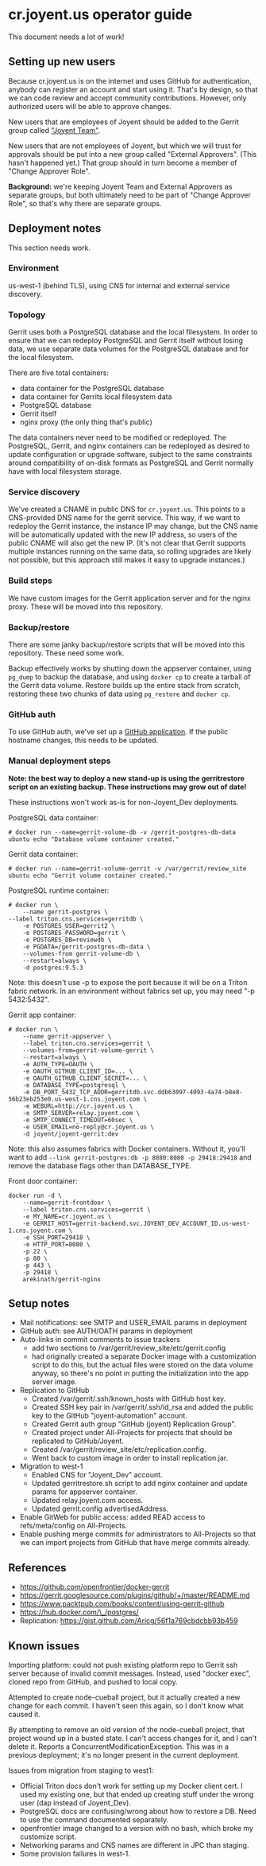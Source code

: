 # cr.joyent.us operator guide

This document needs a lot of work!

## Setting up new users

Because cr.joyent.us is on the internet and uses GitHub for authentication,
anybody can register an account and start using it.  That's by design, so that
we can code review and accept community contributions. However, only authorized
users will be able to approve changes.

New users that are employees of Joyent should be added to the Gerrit group
called ["Joyent Team"](https://cr.joyent.us/#/admin/groups/6).

New users that are not employees of Joyent, but which we will trust for
approvals should be put into a new group called "External Approvers".  (This
hasn't happened yet.)  That group should in turn become a member of "Change
Approver Role".

**Background:** we're keeping Joyent Team and External Approvers as separate
groups, but both ultimately need to be part of "Change Approver Role", so that's
why there are separate groups.


## Deployment notes

This section needs work.

### Environment

us-west-1 (behind TLS), using CNS for internal and external service discovery.

### Topology

Gerrit uses both a PostgreSQL database and the local filesystem.  In order to
ensure that we can redeploy PostgreSQL and Gerrit itself without losing data, we
use separate data volumes for the PostgreSQL database and for the local
filesystem.

There are five total containers:

- data container for the PostgreSQL database
- data container for Gerrits local filesystem data
- PostgreSQL database
- Gerrit itself
- nginx proxy (the only thing that's public)

The data containers never need to be modified or redeployed.  The PostgreSQL,
Gerrit, and nginx containers can be redeployed as desired to update
configuration or upgrade software, subject to the same constraints around
compatibility of on-disk formats as PostgreSQL and Gerrit normally have with
local filesystem storage.

### Service discovery

We've created a CNAME in public DNS for `cr.joyent.us`.  This points to a
CNS-provided DNS name for the gerrit service.  This way, if we want to redeploy
the Gerrit instance, the instance IP may change, but the CNS name will be
automatically updated with the new IP address, so users of the public CNAME will
also get the new IP.  (It's not clear that Gerrit supports multiple instances
running on the same data, so rolling upgrades are likely not possible, but this
approach still makes it easy to upgrade instances.)

### Build steps

We have custom images for the Gerrit application server and for the nginx proxy.
These will be moved into this repository.

### Backup/restore

There are some janky backup/restore scripts that will be moved into this
repository.  These need some work.

Backup effectively works by shutting down the appserver container, using
`pg_dump` to backup the database, and using `docker cp` to create a tarball of
the Gerrit data volume.  Restore builds up the entire stack from scratch,
restoring these two chunks of data using `pg_restore` and `docker cp`.

### GitHub auth

To use GitHub auth, we've set up a [GitHub
application](https://github.com/organizations/joyent/settings/applications/371013).
If the public hostname changes, this needs to be updated.

### Manual deployment steps

**Note: the best way to deploy a new stand-up is using the gerritrestore script
on an existing backup.  These instructions may grow out of date!**

These instructions won't work as-is for non-Joyent\_Dev deployments.

PostgreSQL data container:

    # docker run --name=gerrit-volume-db -v /gerrit-postgres-db-data ubuntu echo "Database volume container created."

Gerrit data container:

    # docker run --name=gerrit-volume-gerrit -v /var/gerrit/review_site ubuntu echo "Gerrit volume container created."

PostgreSQL runtime container:

    # docker run \
        --name gerrit-postgres \
	--label triton.cns.services=gerritdb \
        -e POSTGRES_USER=gerrit2 \
        -e POSTGRES_PASSWORD=gerrit \
        -e POSTGRES_DB=reviewdb \
        -e PGDATA=/gerrit-postgres-db-data \
        --volumes-from gerrit-volume-db \
        --restart=always \
        -d postgres:9.5.3

Note: this doesn't use -p to expose the port because it will be on a Triton
fabric network.  In an environment without fabrics set up, you may need "-p
5432:5432".

Gerrit app container:

    # docker run \
        --name gerrit-appserver \
        --label triton.cns.services=gerrit \
        --volumes-from=gerrit-volume-gerrit \
        --restart=always \
        -e AUTH_TYPE=OAUTH \
        -e OAUTH_GITHUB_CLIENT_ID=... \
        -e OAUTH_GITHUB_CLIENT_SECRET=... \
        -e DATABASE_TYPE=postgresql \
        -e DB_PORT_5432_TCP_ADDR=gerritdb.svc.ddb63097-4093-4a74-b8e8-56b23eb253e0.us-west-1.cns.joyent.com \
        -e WEBURL=http://cr.joyent.us \
        -e SMTP_SERVER=relay.joyent.com \
        -e SMTP_CONNECT_TIMEOUT=60sec \
        -e USER_EMAIL=no-reply@cr.joyent.us \
        -d joyent/joyent-gerrit:dev

Note: this also assumes fabrics with Docker containers.  Without it, you'll want
to add `--link gerrit-postgres:db -p 8080:8080 -p 29418:29418` and remove the
database flags other than DATABASE\_TYPE.

Front door container:

    docker run -d \
        --name=gerrit-frontdoor \
        --label triton.cns.services=gerrit \
        -e MY_NAME=cr.joyent.us \
        -e GERRIT_HOST=gerrit-backend.svc.JOYENT_DEV_ACCOUNT_ID.us-west-1.cns.joyent.com \
        -e SSH_PORT=29418 \
        -e HTTP_PORT=8080 \
        -p 22 \
        -p 80 \
        -p 443 \
        -p 29418 \
        arekinath/gerrit-nginx

## Setup notes

* Mail notifications: see SMTP and USER\_EMAIL params in deployment
* GitHub auth: see AUTH/OATH params in deployment
* Auto-links in commit comments to issue trackers
  * add two sections to /var/gerrit/review\_site/etc/gerrit.config
  * had originally created a separate Docker image with a customization script
    to do this, but the actual files were stored on the data volume anyway,
    so there's no point in putting the initialization into the app server image.
* Replication to GitHub
  * Created /var/gerrit/.ssh/known\_hosts with GitHub host key.
  * Created SSH key pair in /var/gerrit/.ssh/id\_rsa and added the public key
    to the GitHub "joyent-automation" account.
  * Created Gerrit auth group "GitHub (joyent) Replication Group".
  * Created project under All-Projects for projects that should be replicated
    to GitHub/Joyent.
  * Created /var/gerrit/review\_site/etc/replication.config.
  * Went back to custom image in order to install replication.jar.
* Migration to west-1
  * Enabled CNS for "Joyent\_Dev" account.
  * Updated gerritrestore.sh script to add nginx container and update params for
    appserver container.
  * Updated relay.joyent.com access.
  * Updated gerrit.config advertisedAddress.
* Enable GitWeb for public access: added READ access to refs/meta/config on
  All-Projects.
* Enable pushing merge commits for administrators to All-Projects so that we can
  import projects from GitHub that have merge commits already.

## References

* https://github.com/openfrontier/docker-gerrit
* https://gerrit.googlesource.com/plugins/github/+/master/README.md
* https://www.packtpub.com/books/content/using-gerrit-github
* https://hub.docker.com/\_/postgres/
* Replication: https://gist.github.com/Aricg/56f1a769cbdcbb93b459

## Known issues

Importing platform: could not push existing platform repo to Gerrit ssh server
because of invalid commit messages.  Instead, used "docker exec", cloned repo
from GitHub, and pushed to local copy.

Attempted to create node-cueball project, but it actually created a new change
for each commit.  I haven't seen this again, so I don't know what caused it.

By attempting to remove an old version of the node-cueball project, that project
wound up in a busted state.  I can't access changes for it, and I can't delete
it.  Reports a ConcurrentModificationException.  This was in a previous
deployment; it's no longer present in the current deployment.

Issues from migration from staging to west1:

* Official Triton docs don't work for setting up my Docker client cert.
  I used my existing one, but that ended up creating stuff under the wrong
  user (dap instead of Joyent\_Dev).
* PostgreSQL docs are confusing/wrong about how to restore a DB.  Need to use
  the command documented separately.
* openfrontier image changed to a version with no bash, which broke my customize
  script.
* Networking params and CNS names are different in JPC than staging.
* Some provision failures in west-1.
